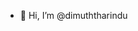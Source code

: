 - 👋 Hi, I’m @dimuththarindu

<!---
dimuththarindu/dimuththarindu is a ✨ special ✨ repository because its `README.md` (this file) appears on your GitHub profile.
You can click the Preview link to take a look at your changes.
--->

